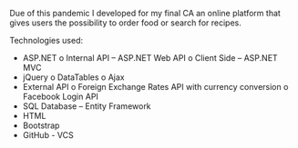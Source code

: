 Due of this pandemic I developed for my final CA an online platform that gives users the possibility to order food or search for recipes.

Technologies used:
- ASP.NET 
o	Internal API – ASP.NET Web API
o	Client Side – ASP.NET MVC
- jQuery
o	DataTables
o	Ajax
- External API 
o	Foreign Exchange Rates API with currency conversion
o	Facebook Login API
- SQL Database – Entity Framework
- HTML
- Bootstrap
- GitHub - VCS
